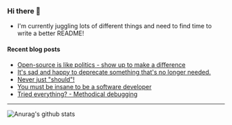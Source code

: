 ### Hi there 👋

- I'm currently juggling lots of different things and need to find time to write a better README!

<!--
**mrlacey/mrlacey** is a ✨ _special_ ✨ repository because its `README.md` (this file) appears on your GitHub profile.

Here are some ideas to get you started:

- 🔭 I’m currently working on ...
- 🌱 I’m currently learning ...
- 👯 I’m looking to collaborate on ...
- 🤔 I’m looking for help with ...
- 💬 Ask me about ...
- 📫 How to reach me: ...
- 😄 Pronouns: ...
- ⚡ Fun fact: ...
-->

#### Recent blog posts
<!-- BLOG-POST-LIST:START -->
- [Open-source is like politics - show up to make a difference](http://feedproxy.google.com/~r/MattLacey/~3/n2QH7_m8MK8/open-source-is-like-politics-show-up-to.html)
- [It's sad and happy to deprecate something that's no longer needed.](http://feedproxy.google.com/~r/MattLacey/~3/pGxFKM1BKDo/its-sad-and-happy-to-deprecate.html)
- [Never just "should"!](http://feedproxy.google.com/~r/MattLacey/~3/OBr56cLiaw0/never-just-should.html)
- [You must be insane to be a software developer](http://feedproxy.google.com/~r/MattLacey/~3/QkrKLZhW1Uc/you-must-be-insane-to-be-software.html)
- [Tried everything? - Methodical debugging](http://feedproxy.google.com/~r/MattLacey/~3/oSMxoCtVacM/tried-everything-methodical-debugging.html)
<!-- BLOG-POST-LIST:END -->

---

![Anurag's github stats](https://github-readme-stats.vercel.app/api?username=mrlacey&count_private=true&show_icons=true)
